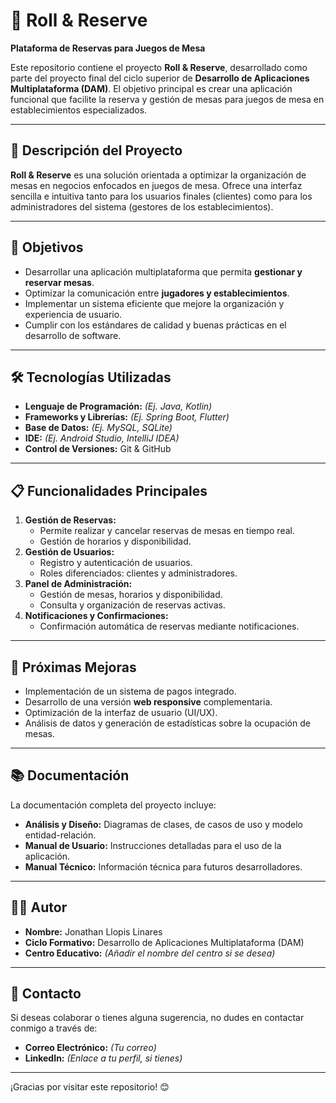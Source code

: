 # 🎲 Roll & Reserve  
**Plataforma de Reservas para Juegos de Mesa**  

Este repositorio contiene el proyecto **Roll & Reserve**, desarrollado como parte del proyecto final del ciclo superior de **Desarrollo de Aplicaciones Multiplataforma (DAM)**. El objetivo principal es crear una aplicación funcional que facilite la reserva y gestión de mesas para juegos de mesa en establecimientos especializados.

---

## 📄 Descripción del Proyecto  
**Roll & Reserve** es una solución orientada a optimizar la organización de mesas en negocios enfocados en juegos de mesa. Ofrece una interfaz sencilla e intuitiva tanto para los usuarios finales (clientes) como para los administradores del sistema (gestores de los establecimientos).  

---

## 🚀 Objetivos  
- Desarrollar una aplicación multiplataforma que permita **gestionar y reservar mesas**.  
- Optimizar la comunicación entre **jugadores y establecimientos**.  
- Implementar un sistema eficiente que mejore la organización y experiencia de usuario.  
- Cumplir con los estándares de calidad y buenas prácticas en el desarrollo de software.

---

## 🛠️ Tecnologías Utilizadas  
- **Lenguaje de Programación:** *(Ej. Java, Kotlin)*  
- **Frameworks y Librerías:** *(Ej. Spring Boot, Flutter)*  
- **Base de Datos:** *(Ej. MySQL, SQLite)*  
- **IDE:** *(Ej. Android Studio, IntelliJ IDEA)*  
- **Control de Versiones:** Git & GitHub  

---

## 📋 Funcionalidades Principales  
1. **Gestión de Reservas:**  
   - Permite realizar y cancelar reservas de mesas en tiempo real.  
   - Gestión de horarios y disponibilidad.  
2. **Gestión de Usuarios:**  
   - Registro y autenticación de usuarios.  
   - Roles diferenciados: clientes y administradores.  
3. **Panel de Administración:**  
   - Gestión de mesas, horarios y disponibilidad.  
   - Consulta y organización de reservas activas.  
4. **Notificaciones y Confirmaciones:**  
   - Confirmación automática de reservas mediante notificaciones.  

---

## 🧩 Próximas Mejoras  
- Implementación de un sistema de pagos integrado.  
- Desarrollo de una versión **web responsive** complementaria.  
- Optimización de la interfaz de usuario (UI/UX).  
- Análisis de datos y generación de estadísticas sobre la ocupación de mesas.  

---

## 📚 Documentación  
La documentación completa del proyecto incluye:  
- **Análisis y Diseño:** Diagramas de clases, de casos de uso y modelo entidad-relación.  
- **Manual de Usuario:** Instrucciones detalladas para el uso de la aplicación.  
- **Manual Técnico:** Información técnica para futuros desarrolladores.  

---

## 👨‍🎓 Autor  
- **Nombre:** Jonathan Llopis Linares  
- **Ciclo Formativo:** Desarrollo de Aplicaciones Multiplataforma (DAM)  
- **Centro Educativo:** *(Añadir el nombre del centro si se desea)*  

---

## 🤝 Contacto  
Si deseas colaborar o tienes alguna sugerencia, no dudes en contactar conmigo a través de:  
- **Correo Electrónico:** *(Tu correo)*  
- **LinkedIn:** *(Enlace a tu perfil, si tienes)*  

---

¡Gracias por visitar este repositorio! 😊  

